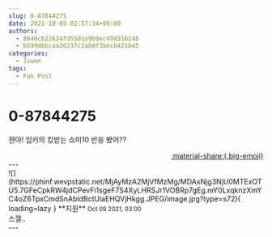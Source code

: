 ```yaml
---
slug: 0-87844275
date: 2021-10-09 02:57:34+09:00
authors:
  - 8846cb22634fd5501e9b9ec49d316248
  - 6599dbbcaa26237c2ab0f3becb421b45
categories:
  - Jiwon
tags:
  - Fan Post
---
```


# 0-87844275

<div class="post-container" markdown="1">
<div class="content-container md-sidebar__scrollwrap" markdown="1">

젼아! 임키의 킹받는 쇼미10 반응 봤어??

</div>
</div>

<div style="text-align: right;" markdown="1">
<a href="https://weverse.io/fromis9/fanpost/0-87844275" style="text-align: right;">:material-share:{.big-emoji}</a>
</div>
---

<div class="comments-container md-sidebar__scrollwrap" markdown="1">
<div class="comment" markdown="1">
<div class='id-container' markdown="1">
![](https://phinf.wevpstatic.net/MjAyMzA2MjVfMzMg/MDAxNjg3NjU0MTExOTU5.7GFeCpkRW4jdCPevFi1sgeF7S4XyLHRSJr1VOBRp7gEg.mY0LxqknzXmYC4oZ6TpxCmdSnAbldBctUiaEHQVjHkgg.JPEG/image.jpg?type=s72){ loading=lazy }
**<span class="artist">지원</span>** <small>Oct 09 2021, 03:00</small><br>
</div>
<div class='comment-body' markdown="1">
스껄..
</div>
</div>
</div>
---
